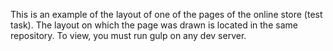 This is an example of the layout of one of the pages of the online store (test task).
The layout on which the page was drawn is located in the same repository.
To view, you must run gulp on any dev server.